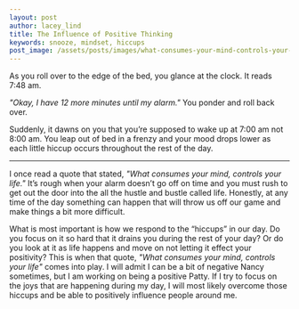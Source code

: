 ```yaml
---
layout: post
author: lacey_lind
title: The Influence of Positive Thinking
keywords: snooze, mindset, hiccups
post_image: /assets/posts/images/what-consumes-your-mind-controls-your-life.png
---
```

As you roll over to the edge of the bed, you glance at the clock. It reads 7:48 am.

_"Okay, I have 12 more minutes until my alarm."_ You ponder and roll back over.

Suddenly, it dawns on you that you’re supposed to wake up at 7:00 am not 8:00 am. You leap out of bed in a frenzy and your mood drops lower as each little hiccup occurs throughout the rest of the day.

<hr>

I once read a quote that stated, _"What consumes your mind, controls your life."_ It’s rough when your alarm doesn’t go off on time and you must rush to get out the door into the all the hustle and bustle called life. Honestly, at any time of the day something can happen that will throw us off our game and make things a bit more difficult.

What is most important is how we respond to the “hiccups” in our day. Do you focus on it so hard that it drains you during the rest of your day? Or do you look at it as life happens and move on not letting it effect your positivity? This is when that quote, _"What consumes your mind, controls your life"_ comes into play. I will admit I can be a bit of negative Nancy sometimes, but I am working on being a positive Patty. If I try to focus on the joys that are happening during my day, I will most likely overcome those hiccups and be able to positively influence people around me.

